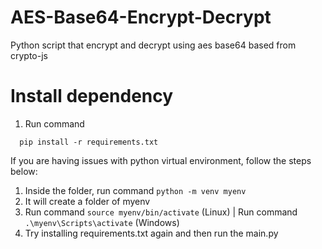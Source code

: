 # AES-Base64-Encrypt-Decrypt
Python script that encrypt and decrypt using aes base64 based from crypto-js

# Install dependency

1. Run command
```
  pip install -r requirements.txt
```
If you are having issues with python virtual environment, follow the steps below:

1. Inside the folder, run command ```python -m venv myenv```
2. It will create a folder of myenv
3. Run command ```source myenv/bin/activate``` (Linux) | Run command ```.\myenv\Scripts\activate``` (Windows)
4. Try installing requirements.txt again and then run the main.py
